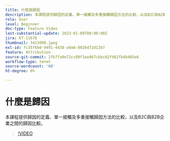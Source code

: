 ```yaml
---
title: 什麼是歸因
description: 本課程提供歸因的定義、單一接觸及多重接觸歸因方法的比較，以及B2C與B2B企業之間的歸因比較。
role: User
level: Beginner
doc-type: Feature Video
last-substantial-update: 2023-01-09T00:00:00Z
jira: KT-11678
thumbnail: 3413090.jpeg
exl-id: fc35f6b0-9491-4438-a9a8-8026472d13b7
feature: Attribution
source-git-commit: 2fb7fa9e72cc89f3ae867cbbc02fd62fb4b485e6
workflow-type: tm+mt
source-wordcount: '60'
ht-degree: 0%

---
```


# 什麼是歸因

本課程提供歸因的定義、單一接觸及多重接觸歸因方法的比較，以及B2C與B2B企業之間的歸因比較。

>[!VIDEO](https://video.tv.adobe.com/v/3413090/?quality=12&learn=on)
